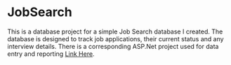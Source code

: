 
# JobSearch

This is a database project for a simple Job Search database I created. The database is designed to track job applications, their current status and any interview details. There is a corresponding ASP.Net project used for data entry and reporting [Link Here](https://github.com/spencgra/wJobSearch).
